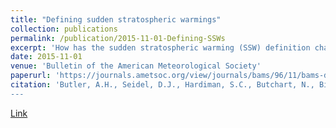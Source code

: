 ```yaml
---
title: "Defining sudden stratospheric warmings"
collection: publications
permalink: /publication/2015-11-01-Defining-SSWs
excerpt: 'How has the sudden stratospheric warming (SSW) definition changed, and how sensitive is the detection of SSWs to the definition used?'
date: 2015-11-01
venue: 'Bulletin of the American Meteorological Society'
paperurl: 'https://journals.ametsoc.org/view/journals/bams/96/11/bams-d-13-00173.1.xml'
citation: 'Butler, A.H., Seidel, D.J., Hardiman, S.C., Butchart, N., Birner, T., Match, A., 2015. &quot;Defining Sudden Stratospheric Warmings.&quot; <i>Bulletin of the American Meteorological Society</i>. 96, 1913–1928, https://doi.org/10.1175/BAMS-D-13-00173.1
---
```


[Link](https://doi.org/10.1175/BAMS-D-13-00173.1)
